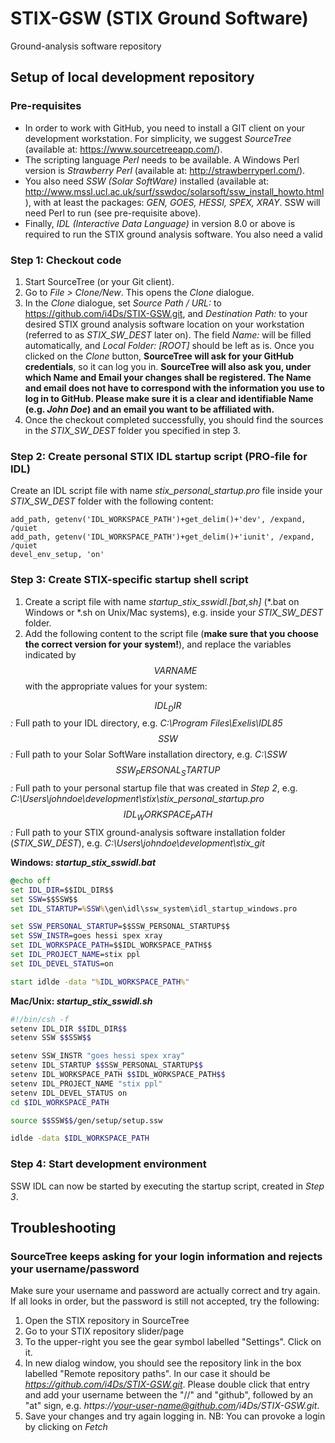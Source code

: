 # STIX-GSW (STIX Ground Software)
Ground-analysis software repository

## Setup of local development repository ##

### Pre-requisites ###
* In order to work with GitHub, you need to install a GIT client on your development workstation. For simplicity, we suggest *SourceTree* (available at: https://www.sourcetreeapp.com/). 
* The scripting language *Perl* needs to be available. A Windows Perl version is *Strawberry Perl* (available at: http://strawberryperl.com/). 
* You also need *SSW (Solar SoftWare)* installed (available at: http://www.mssl.ucl.ac.uk/surf/sswdoc/solarsoft/ssw_install_howto.html), with at least the packages: *GEN, GOES, HESSI, SPEX, XRAY*. SSW will need Perl to run (see pre-requisite above).
* Finally, *IDL (Interactive Data Language)* in version 8.0 or above is required to run the STIX ground analysis software. You also need a valid 

### Step 1: Checkout code ###
1. Start SourceTree (or your Git client). 
2. Go to *File > Clone/New*. This opens the *Clone* dialogue. 
3. In the *Clone* dialogue, set *Source Path / URL:* to https://github.com/i4Ds/STIX-GSW.git, and *Destination Path:* to your desired STIX ground analysis software location on your workstation (referred to as *STIX_SW_DEST* later on). The field *Name:* will be filled automatically, and *Local Folder: \[ROOT\]* should be left as is. Once you clicked on the *Clone* button, **SourceTree will ask for your GitHub credentials**, so it can log you in. **SourceTree will also ask you, under which Name and Email your changes shall be registered. The Name and email does not have to correspond with the information you use to log in to GitHub. Please make sure it is a clear and identifiable Name (e.g. *John Doe*) and an email you want to be affiliated with.** 
4. Once the checkout completed successfully, you should find the sources in the *STIX_SW_DEST* folder you specified in step 3. 

### Step 2: Create personal STIX IDL startup script (PRO-file for IDL) ###
Create an IDL script file with name *stix_personal_startup.pro* file inside your *STIX_SW_DEST* folder with the following content:
```
add_path, getenv('IDL_WORKSPACE_PATH')+get_delim()+'dev', /expand, /quiet
add_path, getenv('IDL_WORKSPACE_PATH')+get_delim()+'iunit', /expand, /quiet
devel_env_setup, 'on'
```

### Step 3: Create STIX-specific startup shell script ###
1. Create a script file with name *startup_stix_sswidl.\[bat,sh\]* (\*.bat on Windows or \*.sh on Unix/Mac systems), e.g. inside your *STIX_SW_DEST* folder.
2. Add the following content to the script file (**make sure that you choose the correct version for your system!**), and replace the variables indicated by *$$VARNAME$$* with the appropriate values for your system:

*$$IDL_DIR$$:* Full path to your IDL directory, e.g. *C:\Program Files\Exelis\IDL85*
*$$SSW$$:* Full path to your Solar SoftWare installation directory, e.g. *C:\SSW*
*$$SSW_PERSONAL_STARTUP$$:* Full path to your personal startup file that was created in *Step 2*, e.g. *C:\Users\johndoe\development\stix\stix_personal_startup.pro*
*$$IDL_WORKSPACE_PATH$$:* Full path to your STIX ground-analysis software installation folder (*STIX_SW_DEST*), e.g. *C:\Users\johndoe\development\stix_git*

**Windows: *startup_stix_sswidl.bat***
```DOS.bat
@echo off
set IDL_DIR=$$IDL_DIR$$
set SSW=$$SSW$$
set IDL_STARTUP=%SSW%\gen\idl\ssw_system\idl_startup_windows.pro

set SSW_PERSONAL_STARTUP=$$SSW_PERSONAL_STARTUP$$
set SSW_INSTR=goes hessi spex xray
set IDL_WORKSPACE_PATH=$$IDL_WORKSPACE_PATH$$
set IDL_PROJECT_NAME=stix ppl
set IDL_DEVEL_STATUS=on

start idlde -data "%IDL_WORKSPACE_PATH%"
```

**Mac/Unix: *startup_stix_sswidl.sh***
```bash
#!/bin/csh -f
setenv IDL_DIR $$IDL_DIR$$
setenv SSW $$SSW$$

setenv SSW_INSTR "goes hessi spex xray"
setenv IDL_STARTUP $$SSW_PERSONAL_STARTUP$$
setenv IDL_WORKSPACE_PATH $$IDL_WORKSPACE_PATH$$
setenv IDL_PROJECT_NAME "stix ppl"
setenv IDL_DEVEL_STATUS on
cd $IDL_WORKSPACE_PATH

source $$SSW$$/gen/setup/setup.ssw

idlde -data $IDL_WORKSPACE_PATH
```

### Step 4: Start development environment ###
SSW IDL can now be started by executing the startup script, created in *Step 3*.

## Troubleshooting ##
### SourceTree keeps asking for your login information and rejects your username/password ###
Make sure your username and password are actually correct and try again. If all looks in order, but the password is still not accepted, try the following:

1. Open the STIX repository in SourceTree
1. Go to your STIX repository slider/page
1. To the upper-right you see the gear symbol labelled "Settings". Click on it.
1. In new dialog window, you should see the repository link in the box labelled "Remote repository paths". In our case it should be *https://github.com/i4Ds/STIX-GSW.git*. Please double click that entry and add your username between the "//" and "github", followed by an "at" sign, e.g. *https://your-user-name@github.com/i4Ds/STIX-GSW.git*.
1. Save your changes and try again logging in. NB: You can provoke a login by clicking on *Fetch*
